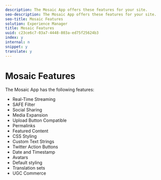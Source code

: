 ```yaml
---
description: The Mosaic App offers these features for your site.
seo-description: The Mosaic App offers these features for your site.
seo-title: Mosaic Features
solution: Experience Manager
title: Mosaic Features
uuid: c23ce6c7-03a7-4448-803a-ed75f25624b3
index: y
internal: n
snippet: y
translate: y
---
```


# Mosaic Features


<a id="section_gfz_zpw_xy"></a>

The Mosaic App has the following features:

* Real-Time Streaming
* SAFE Filter
* Social Sharing
* Media Expansion
* Upload Button Compatible
* Permalinks
* Featured Content
* CSS Styling
* Custom Text Strings
* Twitter Action Buttons
* Date and Timestamp
* Avatars
* Default styling
* Translation sets
* UGC Commerce

